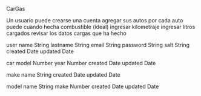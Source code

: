 CarGas

Un usuario puede
    crearse una cuenta
    agregar sus autos
    por cada auto puede
        cuando hecha combustible (ideal)
            ingresar kilometraje
            ingresar litros cargados
        revisar los datos
            cargas que ha hecho


user
    name        String
    lastname    String
    email       String
    password    String
    salt        String
    created     Date
    updated     Date

car
    model       Number
    year        Number
    created     Date
    updated     Date

make
    name        String
    created     Date
    updated     Date

model
    name        String
    make        Number
    created     Date
    updated     Date




